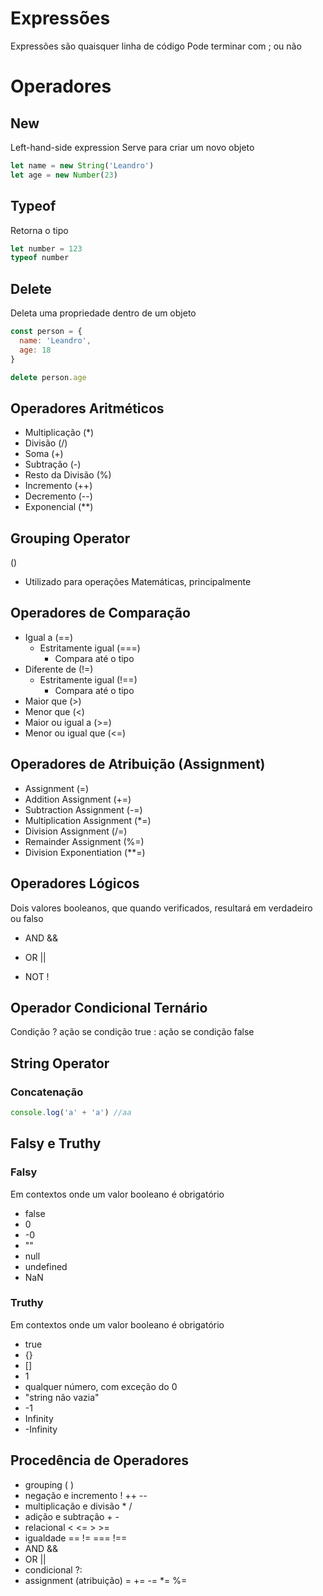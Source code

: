 # Expressões

Expressões são quaisquer linha de código
Pode terminar com ; ou não

# Operadores

## New
Left-hand-side expression
Serve para criar um novo objeto

```js
let name = new String('Leandro')
let age = new Number(23)
```

## Typeof
Retorna o tipo
```js
let number = 123
typeof number
```

## Delete
Deleta uma propriedade dentro de um objeto
```js
const person = {
  name: 'Leandro',
  age: 18
}

delete person.age
```

## Operadores Aritméticos
- Multiplicação (*)
- Divisão (/)
- Soma (+)
- Subtração (-)
- Resto da Divisão (%)
- Incremento (++)
- Decremento (--)
- Exponencial (**)

## Grouping Operator
()
- Utilizado para operações Matemáticas, principalmente

## Operadores de Comparação
- Igual a (==)
  - Estritamente igual (===)
    - Compara até o tipo
- Diferente de (!=)
  - Estritamente igual (!==)
    - Compara até o tipo
- Maior que (>)
- Menor que (<)
- Maior ou igual a (>=)
- Menor ou igual que (<=)

## Operadores de Atribuição (Assignment)
- Assignment (=)
- Addition Assignment (+=)
- Subtraction Assignment (-=)
- Multiplication Assignment (*=)
- Division Assignment (/=)
- Remainder Assignment (%=)
- Division Exponentiation (**=)

## Operadores Lógicos
Dois valores booleanos, que quando verificados, resultará em verdadeiro ou falso

- AND &&

- OR ||

- NOT !

## Operador Condicional Ternário

Condição ? ação se condição true : ação se condição false


## String Operator

### Concatenação
```js
console.log('a' + 'a') //aa
```

## Falsy e Truthy

### Falsy
Em contextos onde um valor booleano é obrigatório
  - false
  - 0
  - -0
  - ""
  - null
  - undefined
  - NaN

### Truthy
Em contextos onde um valor booleano é obrigatório
  - true
  - {}
  - []
  - 1
  - qualquer número, com exceção do 0
  - "string não vazia"
  - -1
  - Infinity
  - -Infinity

## Procedência de Operadores
* grouping                      ( )
* negação e incremento          ! ++ --
* multiplicação e divisão       * /
* adição e subtração            + -
* relacional                    < <= > >=
* igualdade                     == != === !==
* AND                           && 
* OR                            ||
* condicional                   ?:
* assignment (atribuição)       = += -= *= %= 